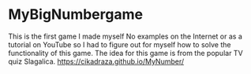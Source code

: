 # MyBigNumbergame
This is the first game I made myself
No examples on the Internet or as a tutorial on YouTube so I had to figure out for myself how to solve the functionality of this game.
The idea for this game is from the popular TV quiz Slagalica.
https://cikadraza.github.io/MyNumber/
